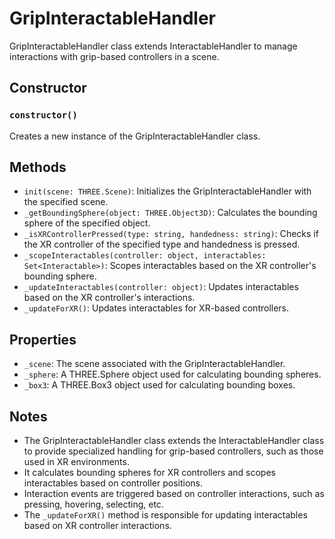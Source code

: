 # GripInteractableHandler

GripInteractableHandler class extends InteractableHandler to manage interactions with grip-based controllers in a scene.

## Constructor

### `constructor()`

Creates a new instance of the GripInteractableHandler class.

## Methods

- `init(scene: THREE.Scene)`: Initializes the GripInteractableHandler with the specified scene.
- `_getBoundingSphere(object: THREE.Object3D)`: Calculates the bounding sphere of the specified object.
- `_isXRControllerPressed(type: string, handedness: string)`: Checks if the XR controller of the specified type and handedness is pressed.
- `_scopeInteractables(controller: object, interactables: Set<Interactable>)`: Scopes interactables based on the XR controller's bounding sphere.
- `_updateInteractables(controller: object)`: Updates interactables based on the XR controller's interactions.
- `_updateForXR()`: Updates interactables for XR-based controllers.

## Properties

- `_scene`: The scene associated with the GripInteractableHandler.
- `_sphere`: A THREE.Sphere object used for calculating bounding spheres.
- `_box3`: A THREE.Box3 object used for calculating bounding boxes.

## Notes

- The GripInteractableHandler class extends the InteractableHandler class to provide specialized handling for grip-based controllers, such as those used in XR environments.
- It calculates bounding spheres for XR controllers and scopes interactables based on controller positions.
- Interaction events are triggered based on controller interactions, such as pressing, hovering, selecting, etc.
- The `_updateForXR()` method is responsible for updating interactables based on XR controller interactions.

